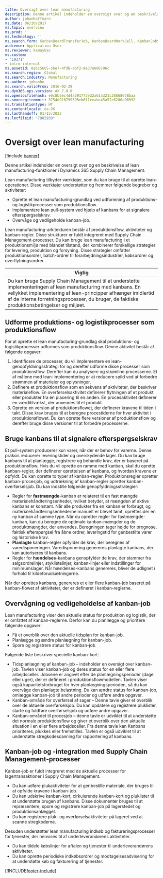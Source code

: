 ```yaml
---
title: Oversigt over lean manufacturing
description: Denne artikel indeholder en oversigt over og en beskrivelse af lean manufacturing-funktioner i Dynamics 365 Supply Chain Management.
author: johanhoffmann
ms.date: 06/20/2017
ms.topic: overview
ms.prod: ''
ms.technology: ''
ms.search.form: KanbanBoardTransferJob, KanbanBoardWorkCell, KanbanJobSchedulingListPage, LeanProductionFlow, Kanban, KanbanQuantityOverview, KanbanAssignCard, KanbanCirculatingCards, KanbanRules, WHSKanbanWaveTableManagePickingListPool
audience: Application User
ms.reviewer: kamaybac
ms.custom:
- "19371"
- intro-internal
ms.assetid: 026c5605-6be7-4fdb-a6f2-8e37a806796c
ms.search.region: Global
ms.search.industry: Manufacturing
ms.author: johanho
ms.search.validFrom: 2016-02-28
ms.dyn365.ops.version: AX 7.0.0
ms.openlocfilehash: e0c8b5ec4d4a391773e32a61a321c28868678baa
ms.sourcegitcommit: 3754d916799595eb611ceabe45a52c6280a98992
ms.translationtype: HT
ms.contentlocale: da-DK
ms.lasthandoff: 01/15/2022
ms.locfileid: "7985930"
---
```

# <a name="lean-manufacturing-overview"></a>Oversigt over lean manufacturing

[!include [banner](../includes/banner.md)]

Denne artikel indeholder en oversigt over og en beskrivelse af lean manufacturing-funktioner i Dynamics 365 Supply Chain Management.

Lean manufacturing tilbyder værktøjer, som du kan bruge til at oprette lean-operationer. Disse værktøjer understøtter og fremmer følgende begreber og aktiviteter:
-   Oprette et lean manufacturing-grundlag ved udformning af produktions- og logistikprocesser som produktionsflow.
-   Implementere lean pull-system ved hjælp af kanbans for at signalere efterspørgselskrav.
-   Overvåge og vedligeholde kanban-job.

Lean manufacturing-arkitekturen består af produktionsflow, aktiviteter og kanban-regler. Disse strukturer er fuldt integreret med Supply Chain Management-processer. Du kan bruge lean manufacturing i et produktionsmiljø med blandet tilstand, der kombinerer forskellige strategier for levering, produktion og forsyning. Disse strategier omfatter produktionsordrer, batch-ordrer til forarbejdningsindustrier, købsordrer og overflytningsordrer.

| **Vigtig**                                                                                                                                                                                                                                                                |
|------------------------------------------------------------------------------------------------------------------------------------------------------------------------------------------------------------------------------------------------------------------------------|
| Du kan bruge Supply Chain Management til at understøtte implementeringen af lean manufacturing med kanbans. En vellykket implementering af lean-principper afhænger imidlertid af de interne forretningsprocesser, du bruger, de faktiske produktionsbetingelser og miljøet. |

## <a name="modeling-manufacturing-and-logistics-processes-as-production-flows"></a>Udforme produktions- og logistikprocesser som produktionsflow
For at oprette et lean manufacturing-grundlag skal produktions- og logistikprocesser udformes som produktionsflow. Denne aktivitet består af følgende opgaver:
1.  Identificere de processer, du vil implementere en lean-genopfyldningsstrategi for og derefter udforme disse processer som produktionsflow. Derefter kan du analysere og strømline processerne. Et af målene med lean-implementering er at reducere spild ved at forbedre strømmen af materialer og oplysninger.
2.  Definere et produktionsflow som en sekvens af aktiviteter, der beskriver materialeflow. En overførselsaktivitet definerer flytningen af et produkt eller produkter fra én placering til en anden. En procesaktivitet definerer en værditilvækst, der anvendes til et produkt.
3.  Oprette en version af produktionsflowet, der definerer kravene til tiden i takt. Disse krav bruges til at beregne procestiderne for hver aktivitet i produktionsflowet. Du kan oprette flere versioner af produktionsflow og derefter bruge disse versioner til at forbedre processerne.

## <a name="using-kanbans-to-signal-demand-requirements"></a>Bruge kanbans til at signalere efterspørgselskrav
Et pull-system producerer kun varer, når der er behov for varerne. Denne praksis reducerer leveringstider og overskydende lager. Du kan bruge kanbans til at planlægge, registrere og behandle krav, der er baseret på produktionsflow. Hvis du vil oprette en ramme med kanban, skal du oprette kanban-regler, der definerer oprettelsen af kanbans, og hvordan kravene er opfyldt. Du kan oprette to typer af kanban-regler. Produktionsregler opretter kanban-procesjob, og udtrækning af kanban-regler opretter kanban-overførselsjob. Du kan indstille følgende genopfyldningsstrategier:
-   Regler for **fastmængde**-kanban er relateret til en fast mængde materialehåndteringsenheder, hvilket betyder, at mængden af aktive kanbans er konstant. Når alle produkter fra en kanban er forbrugt, og materialehåndteringsenhederne manuelt er blevet tømt, oprettes der en ny kanban af samme type. Når du opretter regler for fastmængde-kanban, kan du beregne de optimale kanban-mængder og de produktmængder, der anvendes. Beregningen tager højde for prognose, faktisk efterspørgsel fra åbne ordrer, leveringstid for genbestilte varer og historiske krav.
-   **Planlagte** kanban-regler opfylder de krav, der beregnes af varedisponeringen. Varedisponering genereres planlagte kanbans, der kan autoriseres til kanbans.
-   Regler for **hændelses**-kanbans genopfylder de krav, der stammer fra salgsordrelinjer, styklistelinjer, kanban-linjer eller indstillinger for minimumslager. Når hændelses-kanbans genereres, bliver de udlignet i forhold til kildeforudsætningerne.

Når der oprettes kanbans, genereres et eller flere kanban-job baseret på kanban-flowet af aktiviteter, der er defineret i kanban-reglerne.

## <a name="monitoring-and-maintaining-kanban-jobs"></a>Overvågning og vedligeholdelse af kanban-job
Lean manufacturing viser den aktuelle status for produktion og logistik, der er omfattet af kanban-reglerne. Derfor kan du planlægge og prioritere følgende opgaver:

-   Få et overblik over den aktuelle tidsplan for kanban-job.
-   Planlægge og ændre planlægning for kanban-job.
-   Spore og registrere status for kanban-job.

Følgende liste beskriver specielle kanban-kort:
-   Tidsplanlægning af kanban-job – indeholder en oversigt over kanban-job. Tavlen viser kanban-job og deres status for en eller flere arbejdsceller. Jobsene er angivet efter de planlægningsperioder (dage eller uger), der er defineret i produktionsflowmodellen. Tavlen viser også kapacitetsforbruget for hver planlægningsperioden, så du kan overvåge den planlagte belastning. Du kan ændre status for kanban-job, omlægge kanban-job til andre perioder og udføre andre opgaver.
-   Kanban-område for overførsel af sager – Denne tavle giver et overblik over de aktuelle overførselsjob. Du kan opdatere og registrere pluklister, starte og fuldføre overførselsjob og udføre andre opgaver.
-   Kanban-området til procesjob – denne tavle er udviklet til at understøtte det normale produktionsflow og giver et overblik over den aktuelle situation i en eller flere arbejdsceller. Fra denne tavle kan Kanbans prioriteres, plukkes eller fremstilles. Tavlen er også udviklet til at understøtte stregkodescanning for rapportering af kanbans.

## <a name="kanban-jobs-and-integration-with-supply-chain-management-processes"></a>Kanban-job og -integration med Supply Chain Management-processer
Kanban-job er fuldt integreret med de aktuelle processer for lagertransaktioner i Supply Chain Management.
-   Du kan udføre plukaktiviteter for at genbestille materiale, der bruges til at opfylde kravene i kanban-job.
-   Du kan udskrive kanban-kort, cirkulerende kanban-kort og pluklister til at understøtte brugen af kanbans. Disse dokumenter bruges til at repræsentere, spore og registrere kanban-job på lagerstedet og produktionsanlægget.
-   Du kan registrere pluk- og overførselsaktiviteter på lageret ved at scanne stregkoderne.

Desuden understøtter lean manufacturing indkøb og faktureringsprocesser for tjenester, der henvises til af underleverandørens aktiviteter.
-   Du kan tildele købslinjer for aftalen og tjenester til underleverandørens aktiviteter.
-   Du kan oprette periodiske indkøbsordrer og modtagelsesadvisering for at understøtte køb og fakturering af tjenester.







[!INCLUDE[footer-include](../../includes/footer-banner.md)]